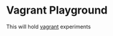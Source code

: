 Vagrant Playground
==================

This will hold [vagrant](http://vagrantup.com/) experiments

